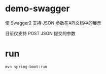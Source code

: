 # demo-swagger

使 Swagger2 支持 JSON 参数在API文档中的展示

目前仅支持 POST JSON 提交的参数


# run
```
mvn spring-boot:run
```
